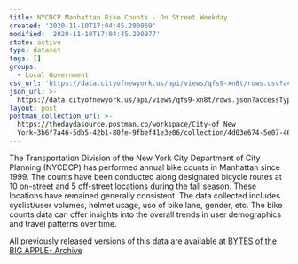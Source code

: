 ```yaml
---
title: NYCDCP Manhattan Bike Counts - On Street Weekday
created: '2020-11-10T17:04:45.290969'
modified: '2020-11-10T17:04:45.290977'
state: active
type: dataset
tags: []
groups:
  - Local Government
csv_url: 'https://data.cityofnewyork.us/api/views/qfs9-xn8t/rows.csv?accessType=DOWNLOAD'
json_url: >-
  https://data.cityofnewyork.us/api/views/qfs9-xn8t/rows.json?accessType=DOWNLOAD
layout: post
postman_collection_url: >-
  https://thedaydasource.postman.co/workspace/City-of New
  York~3b6f7a46-5db5-42b1-80fe-9fbef41e3e06/collection/4d03e674-5e07-4635-8d04-5315be392cbb
---
```

The Transportation Division of the New York City Department of City Planning (NYCDCP) has performed annual bike counts in Manhattan since 1999. The counts have been conducted along designated bicycle routes at 10 on-street and 5 off-street locations during the fall season. These locations have remained generally consistent. The data collected includes cyclist/user volumes, helmet usage, use of bike lane, gender, etc. The bike counts data can offer insights into the overall trends in user demographics and travel patterns over time.

All previously released versions of this data are available at <a href="https://www1.nyc.gov/site/planning/data-maps/open-data/bytes-archive.page?sorts[year]=0">BYTES of the BIG APPLE- Archive</a>
